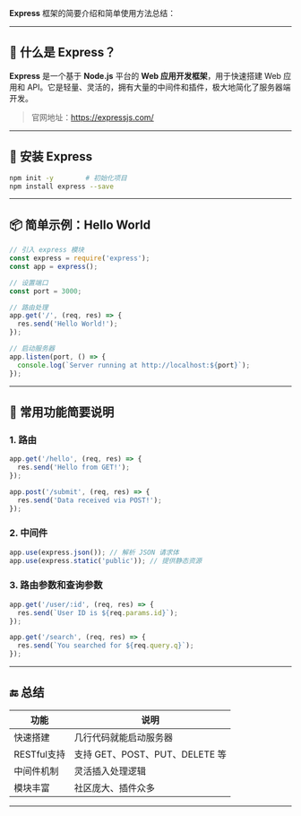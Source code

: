 **Express** 框架的简要介绍和简单使用方法总结：

---

## 🌟 什么是 Express？

**Express** 是一个基于 **Node.js** 平台的 **Web 应用开发框架**，用于快速搭建 Web 应用和 API。它是轻量、灵活的，拥有大量的中间件和插件，极大地简化了服务器端开发。

> 官网地址：https://expressjs.com/

---

## 🧰 安装 Express

```bash
npm init -y        # 初始化项目
npm install express --save
```

---

## 📦 简单示例：Hello World

```js
// 引入 express 模块
const express = require('express');
const app = express();

// 设置端口
const port = 3000;

// 路由处理
app.get('/', (req, res) => {
  res.send('Hello World!');
});

// 启动服务器
app.listen(port, () => {
  console.log(`Server running at http://localhost:${port}`);
});
```

---

## 📌 常用功能简要说明

### 1. **路由**
```js
app.get('/hello', (req, res) => {
  res.send('Hello from GET!');
});

app.post('/submit', (req, res) => {
  res.send('Data received via POST!');
});
```

### 2. **中间件**
```js
app.use(express.json()); // 解析 JSON 请求体
app.use(express.static('public')); // 提供静态资源
```

### 3. **路由参数和查询参数**
```js
app.get('/user/:id', (req, res) => {
  res.send(`User ID is ${req.params.id}`);
});

app.get('/search', (req, res) => {
  res.send(`You searched for ${req.query.q}`);
});
```

---

## 🔚 总结

| 功能       | 说明                            |
|------------|---------------------------------|
| 快速搭建   | 几行代码就能启动服务器          |
| RESTful支持| 支持 GET、POST、PUT、DELETE 等 |
| 中间件机制 | 灵活插入处理逻辑                |
| 模块丰富   | 社区庞大、插件众多              |

---
